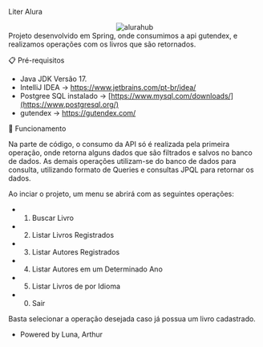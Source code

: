 Liter Alura
<div align="center">
  <img src="https://github.com/Lunaartur/alurahub/assets/125662966/bba0254d-adeb-466f-882c-538efd2e7a8b" alt="alurahub">
</div>
Projeto desenvolvido em Spring, onde consumimos a api gutendex, e realizamos operações com os livros que são retornados.

📋 Pré-requisitos
- Java JDK Versão 17.
- IntelliJ IDEA -> https://www.jetbrains.com/pt-br/idea/
- Postgree SQL instalado -> [https://www.mysql.com/downloads/](https://www.postgresql.org/)
- gutendex -> https://gutendex.com/

🚀 Funcionamento

Na parte de código, o consumo da API só é realizada pela primeira operação, onde retorna alguns dados que são filtrados e salvos no banco de dados.
As demais operações utilizam-se do banco de dados para consulta, utilizando formato de Queries e consultas JPQL para retornar os dados.

Ao inciar o projeto, um menu se abrirá com as seguintes operações:

  - 1. Buscar Livro
  - 2. Listar Livros Registrados
  - 3. Listar Autores Registrados
  - 4. Listar Autores em um Determinado Ano
  - 5. Listar Livros de por Idioma
  - 0. Sair                                 
                    


Basta selecionar a operação desejada caso já possua um livro cadastrado.

- Powered by Luna, Arthur

